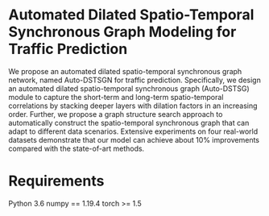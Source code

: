 # Automated Dilated Spatio-Temporal Synchronous Graph Modeling for Traffic Prediction

We propose an automated dilated spatio-temporal synchronous graph network, named Auto-DSTSGN for traffic prediction. Specifically, we design an automated dilated spatio-temporal synchronous graph (Auto-DSTSG) module to capture the short-term and long-term spatio-temporal correlations by stacking deeper layers with dilation factors in an increasing order. Further, we propose a graph structure search approach to automatically construct the spatio-temporal synchronous graph that can adapt to different data scenarios. Extensive experiments on four real-world datasets demonstrate that our model can achieve about 10% improvements compared with the state-of-art methods. 

# Requirements
Python 3.6
numpy == 1.19.4
torch >= 1.5
